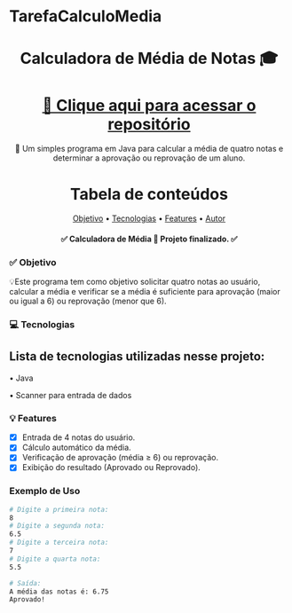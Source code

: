 ﻿# TarefaCalculoMedia
<div align="center">
  
<h1 align="center">Calculadora de Média de Notas 🎓</h1>

<h1 align="center">
    <a href="https://github.com/LeoAbril98/TarefaCalculoMedia">🔗 Clique aqui para acessar o repositório</a>
</h1>

<p align="center">🚀 Um simples programa em Java para calcular a média de quatro notas e determinar a aprovação ou reprovação de um aluno.</p>

Tabela de conteúdos
=================
<p align="center">
 <a href="#-objetivo">Objetivo</a> •
 <a href="#-tecnologias">Tecnologias</a> • 
 <a href="#-features">Features</a> • 
 <a href="#-autor">Autor</a>
</p>

<h4 align="center"> 
	✅ Calculadora de Média 🚀 Projeto finalizado.  ✅
</h4>
</div>

### ✅ Objetivo

<p>💡Este programa tem como objetivo solicitar quatro notas ao usuário, calcular a média e verificar se a média é suficiente para aprovação (maior ou igual a 6) ou reprovação (menor que 6).</p>

### 💻 Tecnologias

<h2>Lista de tecnologias utilizadas nesse projeto: </h2>
<p>• Java</p>
<p>• Scanner para entrada de dados</p>

### 💡 Features

- [x] Entrada de 4 notas do usuário.
- [x] Cálculo automático da média.
- [x] Verificação de aprovação (média ≥ 6) ou reprovação.
- [x] Exibição do resultado (Aprovado ou Reprovado).

### Exemplo de Uso

```bash
# Digite a primeira nota:
8
# Digite a segunda nota:
6.5
# Digite a terceira nota:
7
# Digite a quarta nota:
5.5

# Saída:
A média das notas é: 6.75
Aprovado!
